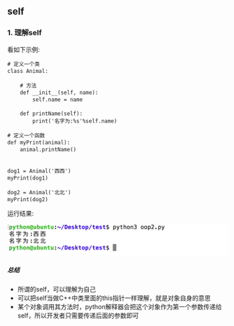 ## self
### 1. 理解self
看如下示例:

    # 定义一个类
    class Animal:

        # 方法
        def __init__(self, name):
            self.name = name

        def printName(self):
            print('名字为:%s'%self.name)

    # 定义一个函数
    def myPrint(animal):
        animal.printName()


    dog1 = Animal('西西')
    myPrint(dog1)

    dog2 = Animal('北北')
    myPrint(dog2)
运行结果:

![alt文本](Images/Snip20161023_87.png "Title")

##### 总结
+ 所谓的self，可以理解为自己
+ 可以把self当做C++中类里面的this指针一样理解，就是对象自身的意思
+ 某个对象调用其方法时，python解释器会把这个对象作为第一个参数传递给self，所以开发者只需要传递后面的参数即可
